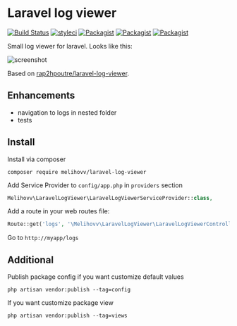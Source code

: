 Laravel log viewer
==================

[![Build Status](https://travis-ci.org/melihovv/laravel-log-viewer.svg?branch=master)](https://travis-ci.org/melihovv/laravel-log-viewer)
[![styleci](https://styleci.io/repos/78041678/shield)](https://styleci.io/repos/78041678)
[![Packagist](https://img.shields.io/packagist/v/melihovv/laravel-log-viewer.svg)](https://packagist.org/packages/melihovv/laravel-log-viewer)
[![Packagist](https://poser.pugx.org/melihovv/laravel-log-viewer/d/total.svg)](https://packagist.org/packages/melihovv/laravel-log-viewer)
[![Packagist](https://img.shields.io/packagist/l/melihovv/laravel-log-viewer.svg)](https://packagist.org/packages/melihovv/laravel-log-viewer)

Small log viewer for laravel. Looks like this:

![screenshot](https://cloud.githubusercontent.com/assets/8608721/21664637/e34b26e2-d2f8-11e6-8a7e-721f0009adb4.png)

Based on [rap2hpoutre/laravel-log-viewer](https://github.com/rap2hpoutre/laravel-log-viewer).

Enhancements
------------
- navigation to logs in nested folder
- tests

Install
-------
Install via composer
```
composer require melihovv/laravel-log-viewer
```

Add Service Provider to `config/app.php` in `providers` section
```php
Melihovv\LaravelLogViewer\LaravelLogViewerServiceProvider::class,
```

Add a route in your web routes file:
```php 
Route::get('logs', '\Melihovv\LaravelLogViewer\LaravelLogViewerController@index');
```

Go to `http://myapp/logs`

Additional
----------

Publish package config if you want customize default values
```
php artisan vendor:publish --tag=config
```

If you want customize package view
```
php artisan vendor:publish --tag=views
```
